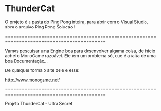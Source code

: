 ThunderCat
==========

O projeto é a pasta do Ping Pong inteira, para abrir com o Visual Studio, abre o arquivo Ping Pong Solucao !

==========================================================================================

Vamos pesquisar uma Engine boa para desenvolver alguma coisa, de inicio achei o MonoGame razoável. Ele tem um problema só, que é a falta de uma boa Documentação...
  
  De qualquer forma o site dele é esse: 
  
  http://www.monogame.net/

==========================================================================================

Projeto ThunderCat - Ultra Secret
